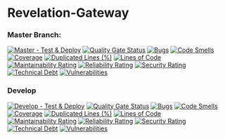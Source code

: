# Revelation-Gateway

### Master Branch:

[![Master - Test & Deploy](https://github.com/revelation-game/revelation-gateway/actions/workflows/master.yaml/badge.svg)](https://github.com/revelation-game/revelation-gateway/actions/workflows/master.yaml)
[![Quality Gate Status](https://sonarcloud.io/api/project_badges/measure?project=revelation-game_revelation-gateway&metric=alert_status)](https://sonarcloud.io/dashboard?id=revelation-game_revelation-gateway)
[![Bugs](https://sonarcloud.io/api/project_badges/measure?project=revelation-game_revelation-gateway&metric=bugs)](https://sonarcloud.io/dashboard?id=revelation-game_revelation-gateway)
[![Code Smells](https://sonarcloud.io/api/project_badges/measure?project=revelation-game_revelation-gateway&metric=code_smells)](https://sonarcloud.io/dashboard?id=revelation-game_revelation-gateway)
[![Coverage](https://sonarcloud.io/api/project_badges/measure?project=revelation-game_revelation-gateway&metric=coverage)](https://sonarcloud.io/dashboard?id=revelation-game_revelation-gateway)
[![Duplicated Lines (%)](https://sonarcloud.io/api/project_badges/measure?project=revelation-game_revelation-gateway&metric=duplicated_lines_density)](https://sonarcloud.io/dashboard?id=revelation-game_revelation-gateway)
[![Lines of Code](https://sonarcloud.io/api/project_badges/measure?project=revelation-game_revelation-gateway&metric=ncloc)](https://sonarcloud.io/dashboard?id=revelation-game_revelation-gateway)
[![Maintainability Rating](https://sonarcloud.io/api/project_badges/measure?project=revelation-game_revelation-gateway&metric=sqale_rating)](https://sonarcloud.io/dashboard?id=revelation-game_revelation-gateway)
[![Reliability Rating](https://sonarcloud.io/api/project_badges/measure?project=revelation-game_revelation-gateway&metric=reliability_rating)](https://sonarcloud.io/dashboard?id=revelation-game_revelation-gateway)
[![Security Rating](https://sonarcloud.io/api/project_badges/measure?project=revelation-game_revelation-gateway&metric=security_rating)](https://sonarcloud.io/dashboard?id=revelation-game_revelation-gateway)
[![Technical Debt](https://sonarcloud.io/api/project_badges/measure?project=revelation-game_revelation-gateway&metric=sqale_index)](https://sonarcloud.io/dashboard?id=revelation-game_revelation-gateway)
[![Vulnerabilities](https://sonarcloud.io/api/project_badges/measure?project=revelation-game_revelation-gateway&metric=vulnerabilities)](https://sonarcloud.io/dashboard?id=revelation-game_revelation-gateway)

### Develop
[![Develop - Test & Deploy](https://github.com/revelation-game/revelation-gateway/actions/workflows/develop.yaml/badge.svg)](https://github.com/revelation-game/revelation-gateway/actions/workflows/develop.yaml)
[![Quality Gate Status](https://sonarcloud.io/api/project_badges/measure?branch=develop&project=revelation-game_revelation-gateway&metric=alert_status)](https://sonarcloud.io/dashboard?id=revelation-game_revelation-gateway&branch=develop)
[![Bugs](https://sonarcloud.io/api/project_badges/measure?branch=develop&project=revelation-game_revelation-gateway&metric=bugs)](https://sonarcloud.io/dashboard?id=revelation-game_revelation-gateway&branch=develop)
[![Code Smells](https://sonarcloud.io/api/project_badges/measure?branch=develop&project=revelation-game_revelation-gateway&metric=code_smells)](https://sonarcloud.io/dashboard?id=revelation-game_revelation-gateway&branch=develop)
[![Coverage](https://sonarcloud.io/api/project_badges/measure?branch=develop&project=revelation-game_revelation-gateway&metric=coverage)](https://sonarcloud.io/dashboard?id=revelation-game_revelation-gateway&branch=develop)
[![Duplicated Lines (%)](https://sonarcloud.io/api/project_badges/measure?branch=develop&project=revelation-game_revelation-gateway&metric=duplicated_lines_density)](https://sonarcloud.io/dashboard?id=revelation-game_revelation-gateway&branch=develop)
[![Lines of Code](https://sonarcloud.io/api/project_badges/measure?branch=develop&project=revelation-game_revelation-gateway&metric=ncloc)](https://sonarcloud.io/dashboard?id=revelation-game_revelation-gateway&branch=develop)
[![Maintainability Rating](https://sonarcloud.io/api/project_badges/measure?branch=develop&project=revelation-game_revelation-gateway&metric=sqale_rating)](https://sonarcloud.io/dashboard?id=revelation-game_revelation-gateway&branch=develop)
[![Reliability Rating](https://sonarcloud.io/api/project_badges/measure?branch=develop&project=revelation-game_revelation-gateway&metric=reliability_rating)](https://sonarcloud.io/dashboard?id=revelation-game_revelation-gateway&branch=develop)
[![Security Rating](https://sonarcloud.io/api/project_badges/measure?branch=develop&project=revelation-game_revelation-gateway&metric=security_rating)](https://sonarcloud.io/dashboard?id=revelation-game_revelation-gateway&branch=develop)
[![Technical Debt](https://sonarcloud.io/api/project_badges/measure?branch=develop&project=revelation-game_revelation-gateway&metric=sqale_index)](https://sonarcloud.io/dashboard?id=revelation-game_revelation-gateway&branch=develop)
[![Vulnerabilities](https://sonarcloud.io/api/project_badges/measure?branch=develop&project=revelation-game_revelation-gateway&metric=vulnerabilities)](https://sonarcloud.io/dashboard?id=revelation-game_revelation-gateway&branch=develop)
